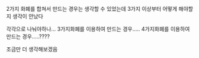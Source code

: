 
2가지 화폐를 합쳐서 만드는 경우는 생각할 수 있었는데
3가지 이상부터 어떻게 해야할지 생각이 안났다

각각으로 나눠야하나...
3가지화폐를 이용하여 만드는 경우.....
4가지화폐를 이용하여 만드는 경우.....????

조금만 더 생각해보겠음
